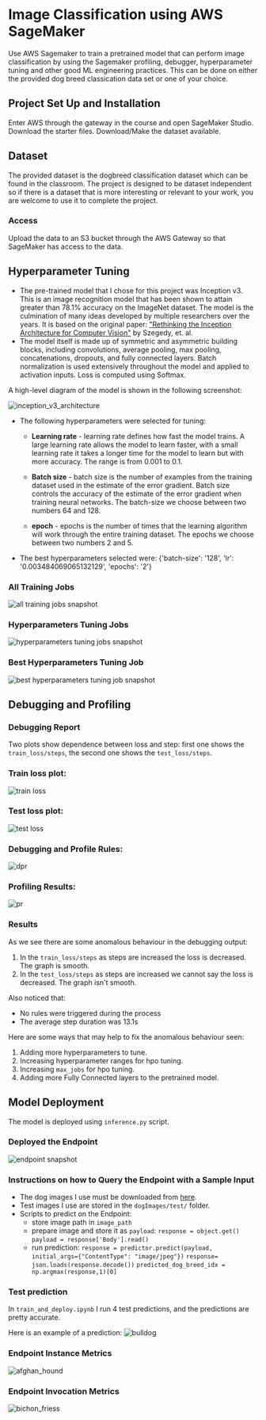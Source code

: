 # Image Classification using AWS SageMaker

Use AWS Sagemaker to train a pretrained model that can perform image classification by using the Sagemaker profiling, debugger, hyperparameter tuning and other good ML engineering practices. This can be done on either the provided dog breed classication data set or one of your choice.

## Project Set Up and Installation
Enter AWS through the gateway in the course and open SageMaker Studio. 
Download the starter files.
Download/Make the dataset available. 

## Dataset
The provided dataset is the dogbreed classification dataset which can be found in the classroom.
The project is designed to be dataset independent so if there is a dataset that is more interesting or relevant to your work, you are welcome to use it to complete the project.

### Access
Upload the data to an S3 bucket through the AWS Gateway so that SageMaker has access to the data. 

## Hyperparameter Tuning

- The pre-trained model that I chose for this project was Inception v3. This is an image recognition model that has been shown to attain greater than 78.1% accuracy on the ImageNet dataset. The model is the culmination of many ideas developed by multiple researchers over the years. It is based on the original paper: ["Rethinking the Inception Architecture for Computer Vision"](https://arxiv.org/abs/1512.00567) by Szegedy, et. al.
- The model itself is made up of symmetric and asymmetric building blocks, including convolutions, average pooling, max pooling, concatenations, dropouts, and fully connected layers. Batch normalization is used extensively throughout the model and applied to activation inputs. Loss is computed using Softmax.

A high-level diagram of the model is shown in the following screenshot:

![inception_v3_architecture](images/inception_v3_overview.png)

- The following hyperparameters were selected for tuning: 
    - **Learning rate** - learning rate defines how fast the model trains. A large learning rate allows the model to learn faster, with a small learning rate it takes a longer time for the model to learn but with more accuracy. The range is from 0.001 to 0.1.

    - **Batch size** - batch size is the number of examples from the training dataset used in the estimate of the error gradient. Batch size controls the accuracy of the estimate of the error gradient when training neural networks. The batch-size we choose between two numbers 64 and 128.

    - **epoch** - epochs is the number of times that the learning algorithm will work through the entire training dataset. The epochs we choose between two numbers 2 and 5.

- The best hyperparameters selected were: {'batch-size': '128', 'lr': '0.003484069065132129', 'epochs': '2'}

### All Training Jobs
![all training jobs snapshot](images/training_jobs.png)

### Hyperparameters Tuning Jobs
![hyperparameters tuning jobs snapshot](images/hpo_jobs.png)

### Best Hyperparameters Tuning Job
![best hyperparameters tuning job snapshot](images/best_training_job.png)

## Debugging and Profiling
### Debugging Report
Two plots show dependence between loss and step: first one shows the `train_loss/steps`, the second one shows the `test_loss/steps`.
### Train loss plot:
![train loss](images/train_loss.png)

### Test loss plot:
![test loss](images/test_loss.png)

### Debugging and Profile Rules:
![dpr](images/dpr.png)

### Profiling Results:
![pr](images/pr.png)

### Results
As we see there are some anomalous behaviour in the debugging output:
1. In the `train_loss/steps` as steps are increased the loss is decreased. The graph is smooth.
2. In the `test_loss/steps` as steps are increased we cannot say the loss is decreased. The graph isn't smooth.

Also noticed that: 
- No rules were triggered during the process
- The average step duration was 13.1s 

Here are some ways that may help to fix the anomalous behaviour seen:
1. Adding more hyperparameters to tune.
2. Increasing hyperparameter ranges for hpo tuning.
3. Increasing `max_jobs` for hpo tuning.
4. Adding more Fully Connected layers to the pretrained model.


## Model Deployment
The model is deployed using `inference.py` script.

### Deployed the Endpoint
![endpoint snapshot](images/Endpoint.png)

### Instructions on how to Query the Endpoint with a Sample Input
* The dog images I use must be downloaded from [here](https://s3-us-west-1.amazonaws.com/udacity-aind/dog-project/dogImages.zip).
* Test images I use are stored in the `dogImages/test/` folder.
* Scripts to predict on the Endpoint:
	* store image path in `image_path`
	* prepare image and store it as `payload`:
	    `response = object.get()`
		`payload = response['Body'].read()`
	* run prediction:
		`response = predictor.predict(payload, initial_args={"ContentType": "image/jpeg"})`
		`response= json.loads(response.decode())`
		`predicted_dog_breed_idx = np.argmax(response,1)[0]`


### Test prediction
In `train_and_deploy.ipynb` I run 4 test predictions, and the predictions are pretty accurate.

Here is an example of a prediction:
![bulldog](images/Bulldog.png)

### Endpoint Instance Metrics
![afghan_hound](images/afghan_hound.png)

### Endpoint Invocation Metrics
![bichon_friess](images/Bichon_frise.png)
